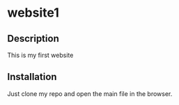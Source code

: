 # website1

## Description
This is my first website

## Installation
Just clone my repo and open the main file in the browser.
